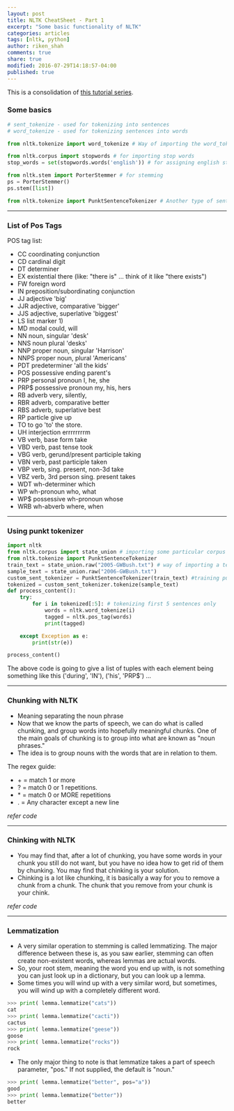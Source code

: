 ```yaml
---
layout: post
title: NLTK CheatSheet - Part 1
excerpt: "Some basic functionality of NLTK"
categories: articles
tags: [nltk, python]
author: riken_shah
comments: true
share: true
modified: 2016-07-29T14:18:57-04:00
published: true
---
```

This is a consolidation of [this tutorial series](https://pythonprogramming.net/tokenizing-words-sentences-nltk-tutorial/).


### Some basics
```python
# sent_tokenize - used for tokenizing into sentences
# word_tokenize - used for tokenizing sentences into words

from nltk.tokenize import word_tokenize # Way of importing the word_tokenizer

from nltk.corpus import stopwords # for importing stop words
stop_words = set(stopwords.words('english')) # for assigning english stop words to variable

from nltk.stem import PorterStemmer # for stemming
ps = PorterStemmer()
ps.stem([list])

from nltk.tokenize import PunktSentenceTokenizer # Another type of sentence tokenizer. This tokenizer is capable of unsupervised machine learning, so you can actually train it on any body of text that you use.
``` 
_____________________________________________________________________________

### List of Pos Tags

POS tag list:

- CC	coordinating conjunction
- CD	cardinal digit
- DT	determiner
- EX	existential there (like: "there is" ... think of it like "there exists")
- FW	foreign word
- IN	preposition/subordinating conjunction
- JJ	adjective	'big'
- JJR	adjective, comparative	'bigger'
- JJS	adjective, superlative	'biggest'
- LS	list marker	1)
- MD	modal	could, will
- NN	noun, singular 'desk'
- NNS	noun plural	'desks'
- NNP	proper noun, singular	'Harrison'
- NNPS	proper noun, plural	'Americans'
- PDT	predeterminer	'all the kids'
- POS	possessive ending	parent's
- PRP	personal pronoun	I, he, she
- PRP$	possessive pronoun	my, his, hers
- RB	adverb	very, silently,
- RBR	adverb, comparative	better
- RBS	adverb, superlative	best
- RP	particle	give up
- TO	to	go 'to' the store.
- UH	interjection	errrrrrrrm
- VB	verb, base form	take
- VBD	verb, past tense	took
- VBG	verb, gerund/present participle	taking
- VBN	verb, past participle	taken
- VBP	verb, sing. present, non-3d	take
- VBZ	verb, 3rd person sing. present	takes
- WDT	wh-determiner	which
- WP	wh-pronoun	who, what
- WP$	possessive wh-pronoun	whose
- WRB	wh-abverb	where, when

_____________________________________________________________________

### Using punkt tokenizer

```python
import nltk
from nltk.corpus import state_union # importing some particular corpus
from nltk.tokenize import PunktSentenceTokenizer 
train_text = state_union.raw("2005-GWBush.txt") # way of importing a text out of corpus 
sample_text = state_union.raw("2006-GWBush.txt")
custom_sent_tokenizer = PunktSentenceTokenizer(train_text) #training punktSentenceTokenizer
tokenized = custom_sent_tokenizer.tokenize(sample_text)
def process_content():
    try:
        for i in tokenized[:5]: # tokenizing first 5 sentences only
            words = nltk.word_tokenize(i)
            tagged = nltk.pos_tag(words)
            print(tagged)

    except Exception as e:
        print(str(e))

process_content()
```

The above code is going to give a list of tuples with each element being something like this 
('during', 'IN'), ('his', 'PRP$') ...

___________________________________________________________________________

### Chunking with NLTK
- Meaning separating the noun phrase 
- Now that we know the parts of speech, we can do what is called chunking, and group words into hopefully meaningful chunks. One of the main goals of chunking is to group into what are known as "noun phrases." 
- The idea is to group nouns with the words that are in relation to them.

The regex guide:

- \+ = match 1 or more
- ? = match 0 or 1 repetitions.
- \* = match 0 or MORE repetitions	  
- . = Any character except a new line

*refer code*

__________________________________

### Chinking with NLTK

- You may find that, after a lot of chunking, you have some words in your chunk you still do not want, but you have no idea how to get rid of them by chunking. You may find that chinking is your solution.
- Chinking is a lot like chunking, it is basically a way for you to remove a chunk from a chunk. The chunk that you remove from your chunk is your chink.

*refer code*

_____________________________________________________________________________________________

### Lemmatization

- A very similar operation to stemming is called lemmatizing. The major difference between these is, as you saw earlier, stemming can often create non-existent words, whereas lemmas are actual words.
- So, your root stem, meaning the word you end up with, is not something you can just look up in a dictionary, but you can look up a lemma.
- Some times you will wind up with a very similar word, but sometimes, you will wind up with a completely different word. 

```python
>>> print( lemma.lemmatize("cats"))
cat
>>> print( lemma.lemmatize("cacti"))
cactus
>>> print( lemma.lemmatize("geese"))
goose
>>> print( lemma.lemmatize("rocks"))
rock
```

- The only major thing to note is that lemmatize takes a part of speech parameter, "pos." If not supplied, the default is "noun." 

```python
>>> print( lemma.lemmatize("better", pos="a"))
good
>>> print( lemma.lemmatize("better"))
better
```
